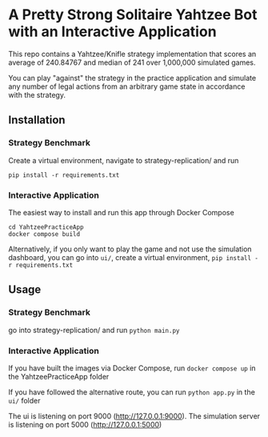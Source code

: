 # A Pretty Strong Solitaire Yahtzee Bot with an Interactive Application

This repo contains a Yahtzee/Knifle strategy implementation that scores an average of 
240.84767 and median of 241 over 1,000,000 simulated games.

You can play "against" the strategy in the practice application and simulate any 
number of legal actions from an arbitrary game state in accordance with the 
strategy.

## Installation

### Strategy Benchmark
Create a virtual environment, navigate to strategy-replication/ and run 
```
pip install -r requirements.txt
```

### Interactive Application
The easiest way to install and run this app through Docker Compose
```
cd YahtzeePracticeApp
docker compose build 
```

Alternatively, if you only want to play the game and not use the 
simulation dashboard, you can go into ```ui/```, create a virtual 
environment, ```pip install -r requirements.txt```

## Usage

### Strategy Benchmark 
go into strategy-replication/ and run ```python main.py```

### Interactive Application
If you have built the images via Docker Compose, run ```docker compose up```
in the YahtzeePracticeApp folder

If you have followed the alternative route, you can run ```python app.py```
in the ```ui/``` folder

The ui is listening on port 9000 (http://127.0.0.1:9000). The simulation server is listening on port 5000 (http://127.0.0.1:5000)

